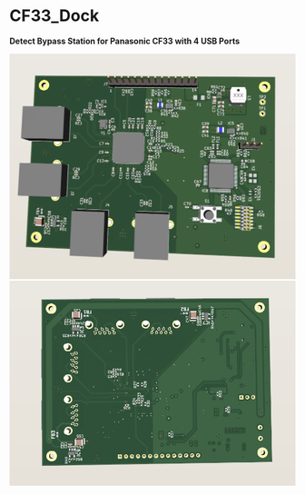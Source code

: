 # CF33_Dock
**Detect Bypass Station for Panasonic CF33 with 4 USB Ports**

 ![image info](./img/brd1.png)
 ![image info](./img/brd2.png)
